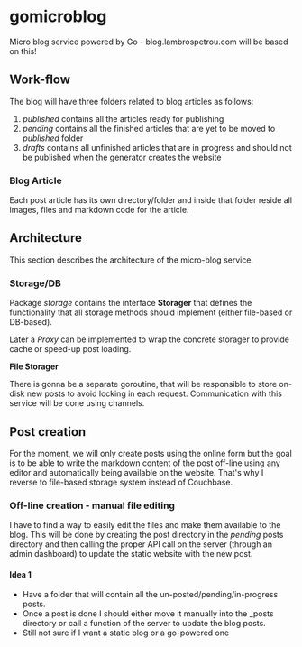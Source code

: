 # gomicroblog
Micro blog service powered by Go - blog.lambrospetrou.com will be based on this!

## Work-flow

The blog will have three folders related to blog articles as follows:
1. *published* contains all the articles ready for publishing
2. *pending* contains all the finished articles that are yet to be moved to *published* folder
3. *drafts* contains all unfinished articles that are in progress and should not be published when the generator creates the website

### Blog Article

Each post article has its own directory/folder and inside that folder reside all images, files and markdown code for the article.


## Architecture

This section describes the architecture of the micro-blog service.

### Storage/DB

Package *storage* contains the interface **Storager** that defines the functionality that all storage methods should implement (either file-based or DB-based).

Later a *Proxy* can be implemented to wrap the concrete storager to provide cache or speed-up post loading.

**File Storager**

There is gonna be a separate goroutine, that will be responsible to store on-disk new posts to avoid locking in each request. Communication with this service will be done using channels.


## Post creation

For the moment, we will only create posts using the online form but the goal is to be able to write the markdown content of the post off-line using any editor and automatically being available on the website. That's why I reverse to file-based storage system instead of Couchbase.

### Off-line creation - manual file editing

I have to find a way to easily edit the files and make them available to the blog.
This will be done by creating the post directory in the *pending* posts directory and then calling the proper API call on the server (through an admin dashboard) to update the static website with the new post.

#### Idea 1

* Have a folder that will contain all the un-posted/pending/in-progress posts.
* Once a post is done I should either move it manually into the _posts directory or call a function of the server to update the blog posts.
* Still not sure if I want a static blog or a go-powered one
